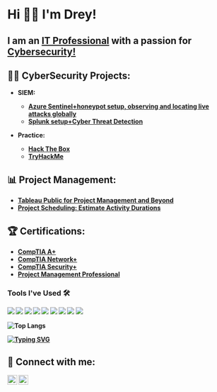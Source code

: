 # Hi 👋🏼 I'm Drey! 
## I am an <a href="http://linkedin.com/in/dakarius-daughtry-000567a1/">IT Professional</a> with a passion for <a href="https://github.com/DefendRightEveryYear">Cybersecurity!</a> 
<h2>👨‍💻 CyberSecurity Projects:</h2>

- <b>SIEM:<br/>
  - [Azure Sentinel+honeypot setup, observing and locating live attacks globally](https://github.com/DefendRightEveryYear/CyberSecurity-Projects/tree/main/SIEM/Azure%20Sentinel%20Lab)
  - [Splunk setup+Cyber Threat Detection](https://github.com/DefendRightEveryYear/CyberSecurity-Projects/tree/main/SIEM/Splunk%20Lab)

- <b>Practice:<br/>
  - [Hack The Box](https://github.com/DefendRightEveryYear/HackTheBox-Practice)
  - [TryHackMe](https://github.com/DefendRightEveryYear/TryHackMe-Practice)
       
<h2>📊 Project Management:</h2>

  - [Tableau Public for Project Management and Beyond](https://github.com/DefendRightEveryYear/ProjectManagement/tree/main/Tableau%20Public%20for%20Project%20Management%20and%20Beyond)
  - [Project Scheduling: Estimate Activity Durations](https://github.com/DefendRightEveryYear/ProjectManagement/tree/main/Project%20Scheduling:%20Estimate%20Activity%20Durations)

<h2>🏆 Certifications:</h2>

- [CompTIA A+](https://www.credly.com/badges/bf9d0fe8-6b39-4695-a20f-da14927c718d/public_url)
- [CompTIA Network+](https://www.credly.com/badges/8b254060-be3a-4873-bec8-30521e8c4de1/public_url)
- [CompTIA Security+](https://www.credly.com/badges/95717c72-48dc-42d4-829d-4fb5cf89fc36/public_url)
- [Project Management Professional](https://www.credly.com/badges/e9b82e30-21f2-4925-b0ab-34b416f4adc2/public_url)

### Tools I've Used 🛠️
<img src="https://img.shields.io/badge/python-darkgreen?style=for-the-badge&logo=python&labelColor=darkgreen&logoColor=white"/> <img src="https://img.shields.io/badge/photoshop-darkblue?style=for-the-badge&logo=photoshop&labelColor=pink"/> <img src="https://img.shields.io/badge/canva-34c2c7?style=for-the-badge&logo=canva&labelColor=34c2c7&logoColor=white"/> <img src="https://img.shields.io/badge/wireshark-3762f0?style=for-the-badge&logo=wireshark&labelColor=3762f0"/> <img src="https://img.shields.io/badge/packet tracer-4287f5?style=for-the-badge&logo=packet-tracer&labelColor=4287f5"/> <img src="https://img.shields.io/badge/linux-818285?style=for-the-badge&logo=linux&labelColor=818285&logoColor=ffea00"/> <img src="https://img.shields.io/badge/VirtualBox-0451b5?style=for-the-badge&logo=virtualbox&labelColor=0451b5&logoColor=white"/> <img src="https://img.shields.io/badge/Windows-00a1f1?style=for-the-badge&logo=windows&labelColor=00a1f1&logoColor=white"/> <img src="https://img.shields.io/badge/powershell-012456?style=for-the-badge&logo=powershell&labelColor=012456"/> 

![Top Langs](https://github-readme-stats.vercel.app/api/top-langs/?username=DefendRightEveryYear&layout=compact)

[![Typing SVG](https://readme-typing-svg.herokuapp.com?font=Times+New+Roman&weight=300&duration=1500&pause=250&color=000000&width=435&lines=Life+Long+Learner;Security+Researcher;Network+Engineer;Project+Management+Professional;Cyber+Security+Student)](https://git.io/typing-svg)

<h2> 🤳 Connect with me:</h2>

[<img align="left" alt="JoshMadakor | LinkedIn" width="22px" src="https://cdn.jsdelivr.net/npm/simple-icons@v3/icons/linkedin.svg" />][linkedin]
[<img align="left" alt="JoshMadakor | YouTube" width="22px" src="https://cdn.jsdelivr.net/npm/simple-icons@v3/icons/youtube.svg" />][youtube]

[linkedin]: http://linkedin.com/in/dakarius-daughtry-000567a1/
[youtube]: https://www.youtube.com/@DefendRightEveryYear

<!--
**DefendRightEveryYear/DefendRightEveryYear** is a ✨ _special_ ✨ repository because its `README.md` (this file) appears on your GitHub profile.

Here are some ideas to get you started:

- 🔭 I’m currently working on ...
- 🌱 I’m currently learning ...
- 👯 I’m looking to collaborate on ...
- 🤔 I’m looking for help with ...
- 💬 Ask me about ...
- 📫 How to reach me: ...
- 😄 Pronouns: ...
- ⚡ Fun fact: ...
-->
